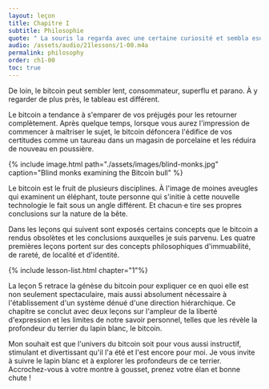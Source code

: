 ```yaml
---
layout: leçon
title: Chapitre I
subtitle: Philosophie
quote: " La souris la regarda avec une certaine curiosité et sembla esquisser un clin d'oeil d'un ce ses petits yeux, mais elle garda le silence."
audio: /assets/audio/21lessons/1-00.m4a
permalink: philosophy
order: ch1-00
toc: true
---
```


De loin, le bitcoin peut sembler lent, consommateur, superflu et parano.
À y regarder de plus près, le tableau est différent.

Le bitcoin a tendance à s'emparer de vos préjugés pour les retourner complètement.
Après quelque temps, lorsque vous aurez l'impression de commencer à maîtriser le sujet,
le bitcoin défoncera l'édifice de vos certitudes comme un taureau dans un magasin de
porcelaine et les réduira de nouveau en poussière.

{% include image.html path="./assets/images/blind-monks.jpg" caption="Blind monks examining the Bitcoin bull" %}

Le bitcoin est le fruit de plusieurs disciplines. À l'image de moines aveugles
qui examinent un éléphant, toute personne qui s'initie à cette nouvelle technologie
le fait sous un angle différent. Et chacun·e tire ses propres conclusions sur la
nature de la bête.

Dans les leçons qui suivent sont exposés certains concepts que le bitcoin a rendus
obsolètes et les conclusions auxquelles je suis parvenu. Les quatre premières leçons
portent sur des concepts philosophiques d'immuabilité, de rareté, de localité
et d'identité.

{% include lesson-list.html chapter="1"%}

La leçon 5 retrace la génèse du bitcoin pour expliquer ce en quoi elle est non seulement
spectaculaire, mais aussi absolument nécessaire à l'établissement d'un système dénué d'une
direction hiérarchique. Ce chapitre se conclut avec deux leçons sur l'ampleur de la liberté
d'expression et les limites de notre savoir personnel, telles que les révèle la profondeur
du terrier du lapin blanc, le bitcoin.

Mon souhait est que l'univers du bitcoin soit pour vous aussi instructif, stimulant
et divertissant qu'il l'a été et l'est encore pour moi. Je vous invite à suivre le
lapin blanc et à explorer les profondeurs de ce terrier. Accrochez-vous à votre montre à
gousset, prenez votre élan et bonne chute !

<!-- Wikipedia -->
[alice]: https://en.wikipedia.org/wiki/Alice%27s_Adventures_in_Wonderland
[carroll]: https://en.wikipedia.org/wiki/Lewis_Carroll
